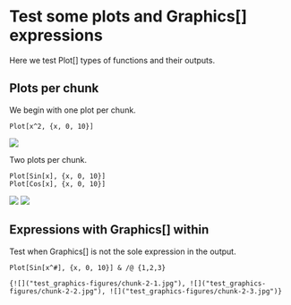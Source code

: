 # Test some plots and Graphics[] expressions

Here we test Plot[] types of functions and their outputs.

## Plots per chunk
We begin with one plot per chunk.

```{Mathematica}
Plot[x^2, {x, 0, 10}]
```
![]("test_graphics-figures/chunk-0-1.jpg")


Two plots per chunk.

```{Mathematica}
Plot[Sin[x], {x, 0, 10}]
Plot[Cos[x], {x, 0, 10}]
```
![]("test_graphics-figures/chunk-1-1.jpg")
![]("test_graphics-figures/chunk-1-2.jpg")


## Expressions with Graphics[] within
Test when Graphics[] is not the sole expression in the output.

```{Mathematica}
Plot[Sin[x^#], {x, 0, 10}] & /@ {1,2,3}
```

```
{![]("test_graphics-figures/chunk-2-1.jpg"), ![]("test_graphics-figures/chunk-2-2.jpg"), ![]("test_graphics-figures/chunk-2-3.jpg")}
```

